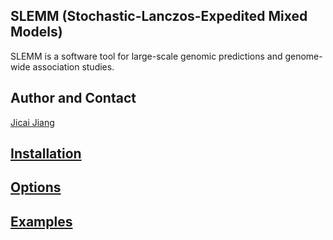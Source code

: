 ## SLEMM (Stochastic-Lanczos-Expedited Mixed Models)
SLEMM is a software tool for large-scale genomic predictions and genome-wide association studies.

## Author and Contact
[Jicai Jiang](mailto:jjiang26@ncsu.edu)

## [Installation](./docs/install.md)

## [Options](./docs/options.md)

## [Examples](./examples/)
